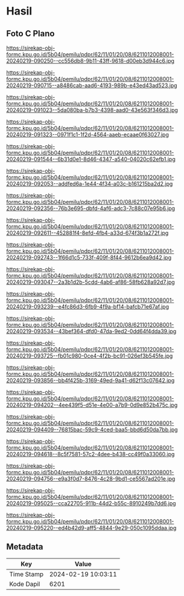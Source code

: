 # Hasil

## Foto C Plano

https://sirekap-obj-formc.kpu.go.id/5b04/pemilu/pdpr/62/11/01/20/08/6211012008001-20240219-090250--cc556db8-9b11-43ff-9618-d00eb3d944c6.jpg

https://sirekap-obj-formc.kpu.go.id/5b04/pemilu/pdpr/62/11/01/20/08/6211012008001-20240219-090715--a8486cab-aad6-4193-989b-e43ed43ad523.jpg

https://sirekap-obj-formc.kpu.go.id/5b04/pemilu/pdpr/62/11/01/20/08/6211012008001-20240219-091023--5da080ba-b7b3-4398-aad0-43e563f346d3.jpg

https://sirekap-obj-formc.kpu.go.id/5b04/pemilu/pdpr/62/11/01/20/08/6211012008001-20240219-091323--0971f1c1-1f2d-4564-aaeb-ecaae0f63027.jpg

https://sirekap-obj-formc.kpu.go.id/5b04/pemilu/pdpr/62/11/01/20/08/6211012008001-20240219-091544--6b31d0e1-8d46-4347-a540-04020c62efb1.jpg

https://sirekap-obj-formc.kpu.go.id/5b04/pemilu/pdpr/62/11/01/20/08/6211012008001-20240219-092053--addfed6a-1e44-4f34-a03c-b161215ba2d2.jpg

https://sirekap-obj-formc.kpu.go.id/5b04/pemilu/pdpr/62/11/01/20/08/6211012008001-20240219-092356--76b3e695-dbfd-4af6-adc3-7c88c07e95b6.jpg

https://sirekap-obj-formc.kpu.go.id/5b04/pemilu/pdpr/62/11/01/20/08/6211012008001-20240219-092611--452881f4-8efd-4fb4-a33d-674f3b1a272f.jpg

https://sirekap-obj-formc.kpu.go.id/5b04/pemilu/pdpr/62/11/01/20/08/6211012008001-20240219-092743--1f66d1c5-733f-409f-8f44-9612b6ea9d42.jpg

https://sirekap-obj-formc.kpu.go.id/5b04/pemilu/pdpr/62/11/01/20/08/6211012008001-20240219-093047--2a3b1d2b-5cdd-4ab6-af86-58fb628a92d7.jpg

https://sirekap-obj-formc.kpu.go.id/5b04/pemilu/pdpr/62/11/01/20/08/6211012008001-20240219-093239--e4fc86d3-6fb9-4f9a-bf14-bafcb71e67af.jpg

https://sirekap-obj-formc.kpu.go.id/5b04/pemilu/pdpr/62/11/01/20/08/6211012008001-20240219-093534--43bef364-dfd0-47da-9ed2-0dd64f4dda39.jpg

https://sirekap-obj-formc.kpu.go.id/5b04/pemilu/pdpr/62/11/01/20/08/6211012008001-20240219-093725--fb01c980-0ce4-4f2b-bc91-026ef3b545fe.jpg

https://sirekap-obj-formc.kpu.go.id/5b04/pemilu/pdpr/62/11/01/20/08/6211012008001-20240219-093856--bb4f425b-3169-49ed-9a41-d62f13c07642.jpg

https://sirekap-obj-formc.kpu.go.id/5b04/pemilu/pdpr/62/11/01/20/08/6211012008001-20240219-094202--4ee439f5-d51e-4e00-a7b9-0d9e852b475c.jpg

https://sirekap-obj-formc.kpu.go.id/5b04/pemilu/pdpr/62/11/01/20/08/6211012008001-20240219-094409--76815bac-59c9-4ced-baa5-bbd6d50da7bb.jpg

https://sirekap-obj-formc.kpu.go.id/5b04/pemilu/pdpr/62/11/01/20/08/6211012008001-20240219-094618--8c5f7581-57c2-4dee-b438-cc49f0a33060.jpg

https://sirekap-obj-formc.kpu.go.id/5b04/pemilu/pdpr/62/11/01/20/08/6211012008001-20240219-094756--e9a3f0d7-8476-4c28-9bd1-ce5567ad201e.jpg

https://sirekap-obj-formc.kpu.go.id/5b04/pemilu/pdpr/62/11/01/20/08/6211012008001-20240219-095025--cca22705-911b-44d2-b55c-8910249b7dd6.jpg

https://sirekap-obj-formc.kpu.go.id/5b04/pemilu/pdpr/62/11/01/20/08/6211012008001-20240219-095220--ed4b42d9-aff5-4844-9e29-050c1095ddaa.jpg


## Metadata

| Key        | Value               |
| ---------- | ------------------- |
| Time Stamp | 2024-02-19 10:03:11 |
| Kode Dapil | 6201                |



